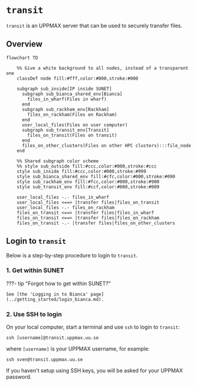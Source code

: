 # `transit`

`transit` is an UPPMAX server that can be used to securely transfer files.

## Overview

```
flowchart TD

    %% Give a white background to all nodes, instead of a transparent one
    classDef node fill:#fff,color:#000,stroke:#000

    subgraph sub_inside[IP inside SUNET]
      subgraph sub_bianca_shared_env[Bianca]
        files_in_wharf(Files in wharf)
      end
      subgraph sub_rackham_env[Rackham]
        files_on_rackham(Files on Rackham)
      end
      user_local_files(Files on user computer)
      subgraph sub_transit_env[Transit]
        files_on_transit(Files on transit)
      end
      files_on_other_clusters(Files on other HPC clusters):::file_node
    end

    %% Shared subgraph color scheme
    %% style sub_outside fill:#ccc,color:#000,stroke:#ccc
    style sub_inside fill:#ccc,color:#000,stroke:#999
    style sub_bianca_shared_env fill:#cfc,color:#000,stroke:#090
    style sub_rackham_env fill:#fcc,color:#000,stroke:#900
    style sub_transit_env fill:#ccf,color:#000,stroke:#009

    user_local_files -.- files_in_wharf
    user_local_files <==> |transfer files|files_on_transit
    user_local_files -.- files_on_rackham
    files_on_transit <==> |transfer files|files_in_wharf
    files_on_transit <==> |transfer files|files_on_rackham
    files_on_transit -.- |transfer files|files_on_other_clusters
```

## Login to `transit`

Below is a step-by-step procedure to login to `transit`.

### 1. Get within SUNET

???- tip "Forgot how to get within SUNET?"

    See [the 'Logging in to Bianca' page](../getting_started/login_bianca.md).

### 2. Use SSH to login

On your local computer, start a terminal and use `ssh` to login to `transit`: 

```
ssh [username]@transit.uppmax.uu.se
```

where `[username]` is your UPPMAX username, for example:

```
ssh sven@transit.uppmax.uu.se
```

If you haven't setup using SSH keys, you will be asked for your UPPMAX password.


